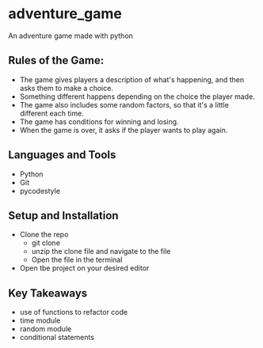 # adventure_game
An adventure game made with python
## Rules of the Game:
- The game gives players a description of what's happening, and then asks them to make a choice.
- Something different happens depending on the choice the player made.
- The game also includes some random factors, so that it's a little different each time.
- The game has conditions for winning and losing.
- When the game is over, it asks if the player wants to play again.

## Languages and Tools
 - Python
 - Git
 - pycodestyle
 
## Setup and Installation
 - Clone the repo
      - git clone 
      - unzip the clone file and navigate to the file
      - Open the file in the terminal  
 - Open tbe project on your desired editor
 
## Key Takeaways
 - use of functions to refactor code
 - time module
 - random module
 - conditional statements
